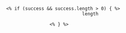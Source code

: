                 <% if (success && success.length > 0) { %>
                                            length

                                <% } %>